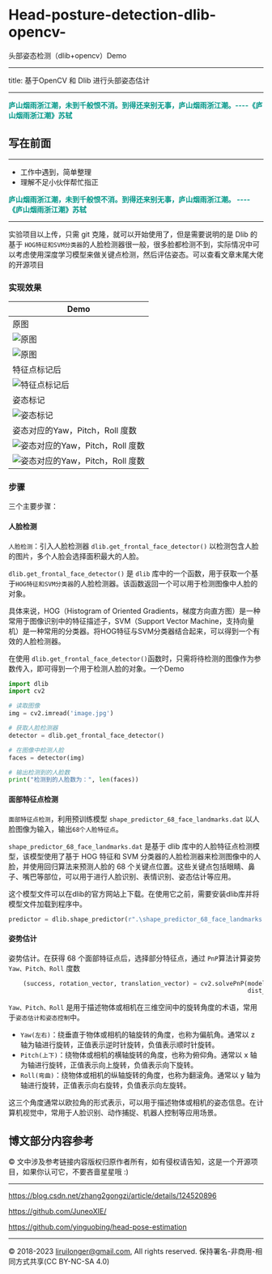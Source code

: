 # Head-posture-detection-dlib-opencv-

头部姿态检测（dlib+opencv）Demo

---
title: 基于OpenCV 和 Dlib 进行头部姿态估计

---

**<font color="009688"> 庐山烟雨浙江潮，未到千般恨不消。到得还来别无事，庐山烟雨浙江潮。----《庐山烟雨浙江潮》苏轼**</font>



<!-- more -->
## 写在前面

***
+ 工作中遇到，简单整理
+ 理解不足小伙伴帮忙指正


**<font color="009688"> 庐山烟雨浙江潮，未到千般恨不消。到得还来别无事，庐山烟雨浙江潮。 ----《庐山烟雨浙江潮》苏轼**</font>

***


实验项目以上传，只需 git 克隆，就可以开始使用了，但是需要说明的是 Dlib 的基于 `HOG特征和SVM分类器`的人脸检测器很一般，很多脸都检测不到，实际情况中可以考虑使用深度学习模型来做关键点检测，然后评估姿态。可以查看文章末尾大佬的开源项目


### 实现效果

|Demo|
|--|
|原图|
|![原图](image.jpg)|
|![原图](huge_1.jpg)|
|特征点标记后|
|![特征点标记后](new_KeyPointDetection.jpg)|
|姿态标记|
|![姿态标记](new_draw_annotation_box.jpg)|
|姿态对应的Yaw，Pitch，Roll 度数|
|![姿态对应的Yaw，Pitch，Roll 度数](new_b993fcaefdb645baabb90d01f41df730.jpg)|
|![姿态对应的Yaw，Pitch，Roll 度数](new_7ebb048b110a44d5b6e3aed776b5ce7e.jpg)|

### 步骤

三个主要步骤：

#### 人脸检测

`人脸检测`：引入人脸检测器 `dlib.get_frontal_face_detector()` 以检测包含人脸的图片，多个人脸会选择面积最大的人脸。

`dlib.get_frontal_face_detector()` 是 `dlib` 库中的一个函数，用于获取一个基于`HOG特征和SVM分类器`的人脸检测器。该函数返回一个可以用于检测图像中人脸的对象。

具体来说，HOG（Histogram of Oriented Gradients，梯度方向直方图）是一种常用于图像识别中的特征描述子，SVM（Support Vector Machine，支持向量机）是一种常用的分类器。将HOG特征与SVM分类器结合起来，可以得到一个有效的人脸检测器。

在使用 `dlib.get_frontal_face_detector()`函数时，只需将待检测的图像作为参数传入，即可得到一个用于检测人脸的对象。一个Demo
```py
import dlib
import cv2

# 读取图像
img = cv2.imread('image.jpg')

# 获取人脸检测器
detector = dlib.get_frontal_face_detector()

# 在图像中检测人脸
faces = detector(img)

# 输出检测到的人脸数
print("检测到的人脸数为：", len(faces))

```

#### 面部特征点检测

`面部特征点检测`，利用预训练模型 `shape_predictor_68_face_landmarks.dat` 以人脸图像为输入，输出`68个人脸特征点`。

`shape_predictor_68_face_landmarks.dat` 是基于 dlib 库中的人脸特征点检测模型，该模型使用了基于 HOG 特征和 SVM 分类器的人脸检测器来检测图像中的人脸，并使用回归算法来预测人脸的 68 个关键点位置。这些关键点包括眼睛、鼻子、嘴巴等部位，可以用于进行人脸识别、表情识别、姿态估计等应用。

这个模型文件可以在dlib的官方网站上下载。在使用它之前，需要安装dlib库并将模型文件加载到程序中。

```py
predictor = dlib.shape_predictor(r".\shape_predictor_68_face_landmarks.dat")
```
#### 姿势估计

姿势估计。在获得 68 个面部特征点后，选择部分特征点，通过 `PnP`算法计算姿势 `Yaw、Pitch、Roll` 度数

```py
    (success, rotation_vector, translation_vector) = cv2.solvePnP(model_points, image_points, camera_matrix,
                                                                  dist_coeffs, flags=cv2.SOLVEPNP_ITERATIVE)
```


`Yaw、Pitch、Roll` 是用于描述物体或相机在三维空间中的旋转角度的术语，常用于`姿态估计和姿态控制`中。

+ `Yaw(左右)`：绕垂直于物体或相机的轴旋转的角度，也称为偏航角。通常以 z 轴为轴进行旋转，正值表示逆时针旋转，负值表示顺时针旋转。
+ `Pitch(上下)`：绕物体或相机的横轴旋转的角度，也称为俯仰角。通常以 x 轴为轴进行旋转，正值表示向上旋转，负值表示向下旋转。
+ `Roll(弯曲)`：绕物体或相机的纵轴旋转的角度，也称为翻滚角。通常以 y 轴为轴进行旋转，正值表示向右旋转，负值表示向左旋转。

这三个角度通常以欧拉角的形式表示，可以用于描述物体或相机的姿态信息。在计算机视觉中，常用于人脸识别、动作捕捉、机器人控制等应用场景。





## 博文部分内容参考

© 文中涉及参考链接内容版权归原作者所有，如有侵权请告知，这是一个开源项目，如果你认可它，不要吝啬星星哦 :)


***
https://blog.csdn.net/zhang2gongzi/article/details/124520896

https://github.com/JuneoXIE/

https://github.com/yinguobing/head-pose-estimation

***

© 2018-2023 liruilonger@gmail.com, All rights reserved. 保持署名-非商用-相同方式共享(CC BY-NC-SA 4.0)
